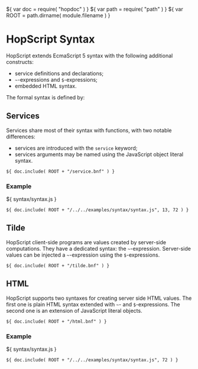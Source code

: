 ${ var doc = require( "hopdoc" ) }
${ var path = require( "path" ) }
${ var ROOT = path.dirname( module.filename ) }

HopScript Syntax
================

HopScript extends EcmaScript 5 syntax with the following additional constructs:

 * service definitions and declarations;
 * `~`-expressions and `$`-expressions;
 * embedded HTML syntax.

The formal syntax is defined by:


Services
--------

Services share most of their syntax with functions, with two notable differences:

 * services are introduced with the `service` keyword;
 * services arguments may be named using the JavaScript object literal
   syntax.

```ebnf
${ doc.include( ROOT + "/service.bnf" ) }
```

### Example ###

${ <span class="label label-info">syntax/syntax.js</span> }

```hopscript  
${ doc.include( ROOT + "/../../examples/syntax/syntax.js", 13, 72 ) }
```
 
Tilde
-----

HopScript client-side programs are values created by server-side computations.
They have a dedicated syntax: the `~`-expression. Server-side
values can be injected a `~`-expression using the `$`-expressions.

```ebnf
${ doc.include( ROOT + "/tilde.bnf" ) }
```

HTML
----

HopScript supports two syntaxes for creating server side HTML values. The first
one is plain HTML syntax extended with `~`- and `$`-expressions. The second one
is an extension of JavaScript literal objects.

```ebnf
${ doc.include( ROOT + "/html.bnf" ) }
```

### Example ###

${ <span class="label label-info">syntax/syntax.js</span> }

```hopscript 
${ doc.include( ROOT + "/../../examples/syntax/syntax.js", 72 ) }
```



